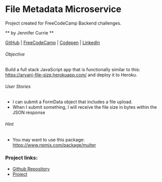 # File Metadata Microservice

Project created for FreeCodeCamp Backend challenges.

** by Jennifer Currie **

[GitHub](https://github.com/Renestl) | [FreeCodeCamp](https://www.freecodecamp.com/renestl) | [Codepen](http://codepen.io/renestl/pen/ORdNKZ) | [LinkedIn](https://www.linkedin.com/in/jennifer-currie-mba-rhia-5a89755)

###### Objective
Build a full stack JavaScript app that is functionally similar to this: https://aryanj-file-size.herokuapp.com/ and deploy it to Heroku.

###### User Stories
* I can submit a FormData object that includes a file upload.
* When I submit something, I will receive the file size in bytes within the JSON response

###### Hint
* You may want to use this package: https://www.npmjs.com/package/multer

### Project links:
* [Github Repository](https://github.com/Renestl/file-metadata)
* [Project](https://fierce-wave-39486.herokuapp.com/)
